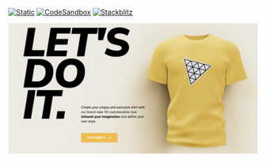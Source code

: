 [![Static](https://img.shields.io/badge/demo-%23646CFF.svg?logo=html5&logoColor=white)](https://pmndrs.github.io/examples/t-shirt-configurator)
[![CodeSandbox](https://img.shields.io/badge/codesandbox-040404?logo=codesandbox&logoColor=DBDBDB)](https://codesandbox.io/s/github/pmndrs/examples/tree/main/demos/t-shirt-configurator)
[![Stackblitz](https://img.shields.io/badge/stackblitz-fff?logo=Stackblitz&logoColor=1389FD)](https://stackblitz.com/github/pmndrs/examples/tree/main/demos/t-shirt-configurator)

![](thumbnail.webp)
